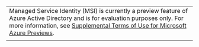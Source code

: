 |  |
|--|
|Managed Service Identity (MSI) is currently a preview feature of Azure Active Directory and is for evaluation purposes only. For more information, see  [Supplemental Terms of Use for Microsoft Azure Previews](https://azure.microsoft.com/support/legal/preview-supplemental-terms/).|
|  |